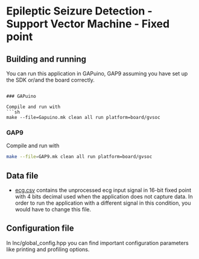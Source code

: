 # Epileptic Seizure Detection - Support Vector Machine - Fixed point

## Building and running

You can run this application in GAPuino, GAP9 assuming you have set up the SDK or/and the board correctly.

```

### GAPuino

Compile and run with
```sh
make --file=Gapuino.mk clean all run platform=board/gvsoc
```

### GAP9

Compile and run with
```sh
make --file=GAP9.mk clean all run platform=board/gvsoc
```

## Data file

* [ecg.csv](/src/ecg.csv) contains the unprocessed ecg input signal in 16-bit fixed point with 4 bits decimal
used when the application does not capture data.
In order to run the application with a different signal in this condition,
you would have to change this file.


## Configuration file
In Inc/global_config.hpp you can find important configuration parameters like printing and profiling options.
